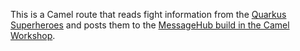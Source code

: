 This is a Camel route that reads fight information from the [Quarkus Superheroes](https://github.com/quarkusio/quarkus-super-heroes) and posts them to the [MessageHub build in the Camel Workshop](https://github.com/RedHat-Middleware-Workshops/workshop-camel3).